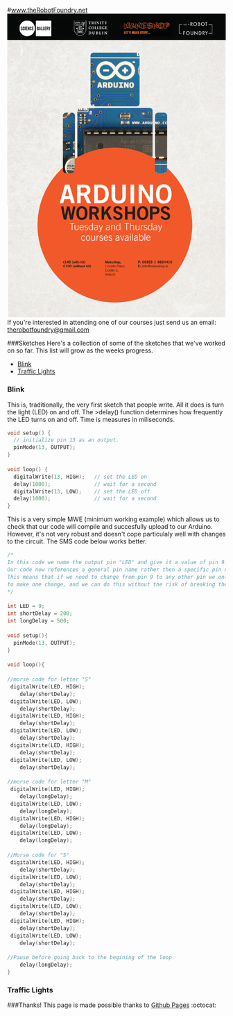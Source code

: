 #www.theRobotFoundry.net
![Poster for Arduino Courses](poster.png)  
If you're interested in attending one of our courses just send us an email:
therobotfoundry@gmail.com  

###Sketches
Here's a collection of some of the sketches that we've worked on so far. This list will grow as the weeks progress.

- [Blink](#blink)  
- [Traffic Lights](#traffic-lights)  

### <a name="blink"></a> Blink
This is, traditionally, the very first sketch that people write. All it does is turn the light (LED) on and off. The >delay() function determines how frequently the LED turns on and off. Time is measures in miliseconds.
```C
void setup() {                
  // initialize pin 13 as an output.
  pinMode(13, OUTPUT);     
}

void loop() {
  digitalWrite(13, HIGH);   // set the LED on
  delay(1000);              // wait for a second
  digitalWrite(13, LOW);    // set the LED off
  delay(1000);              // wait for a second
}
```

This is a very simple MWE (minimum working example) which allows us to check that our code will compile and succesfully upload to our Arduino. However, it's not very robust and doesn't cope particulaly well with changes to the circuit. The SMS code below works better.

```C
/*
In this code we name the output pin "LED" and give it a value of pin 9.  
Our code now references a general pin name rather then a specific pin number.  
This means that if we need to change from pin 9 to any other pin we only have  
to make one change, and we can do this without the risk of breaking the rest  of our code.
*/

int LED = 9;            
int shortDelay = 200;
int longDelay = 500;

void setup(){
  pinMode(13, OUTPUT);
}

void loop(){

//morse code for letter "S"
 digitalWrite(LED, HIGH);
    delay(shortDelay);
 digitalWrite(LED, LOW);
    delay(shortDelay);
 digitalWrite(LED, HIGH);
    delay(shortDelay);
 digitalWrite(LED, LOW);
    delay(shortDelay);
 digitalWrite(LED, HIGH);
    delay(shortDelay);
 digitalWrite(LED, LOW);
    delay(shortDelay);

//morse code for letter "M"
 digitalWrite(LED, HIGH);
    delay(longDelay);
 digitalWrite(LED, LOW);
    delay(longDelay);
 digitalWrite(LED, HIGH);
    delay(longDelay);
 digitalWrite(LED, LOW);
    delay(longDelay);

//Morse code for "S"
 digitalWrite(LED, HIGH);
    delay(shortDelay);
 digitalWrite(LED, LOW);
    delay(shortDelay);
 digitalWrite(LED, HIGH);
    delay(shortDelay);
 digitalWrite(LED, LOW);
    delay(shortDelay);
 digitalWrite(LED, HIGH);
    delay(shortDelay);
 digitalWrite(LED, LOW);
    delay(shortDelay);

//Pause before going back to the begining of the loop
    delay(longDelay);
}

```
### <a name="traffic-lights"></a> Traffic Lights

###Thanks!
This page is made possible thanks to [Github Pages](https://pages.github.com) :octocat: